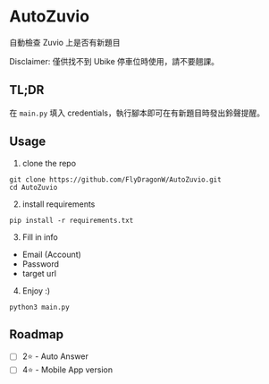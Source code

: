 # AutoZuvio
自動檢查 Zuvio 上是否有新題目  

Disclaimer: 僅供找不到 Ubike 停車位時使用，請不要翹課。  

## TL;DR
在 `main.py` 填入 credentials，執行腳本即可在有新題目時發出鈴聲提醒。

## Usage
1. clone the repo
```
git clone https://github.com/FlyDragonW/AutoZuvio.git
cd AutoZuvio
```
2. install requirements
```
pip install -r requirements.txt
```
3. Fill in info
- Email (Account)  
- Password
- target url
4. Enjoy :)
```
python3 main.py
```

## Roadmap
- [ ] 2⭐ - Auto Answer
- [ ] 4⭐ - Mobile App version
